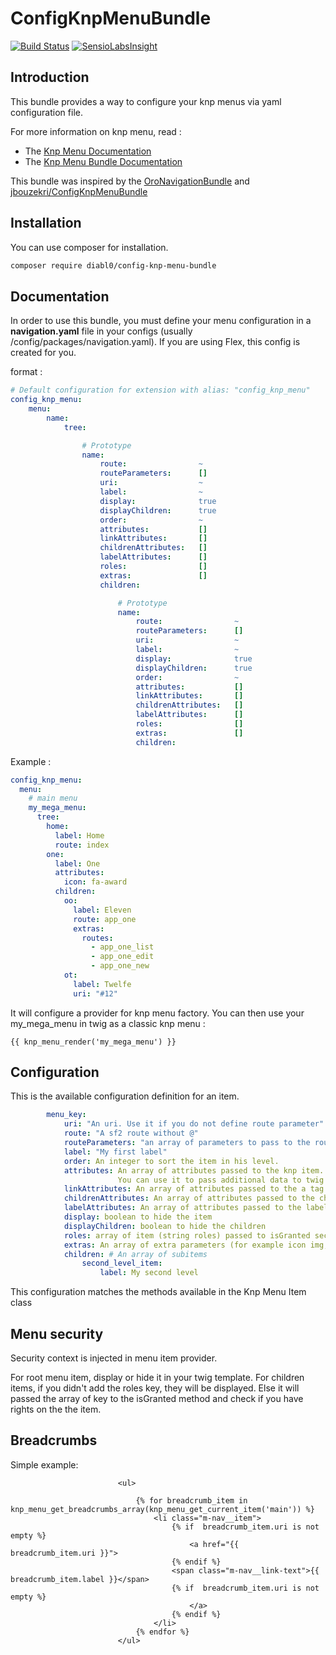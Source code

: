 ConfigKnpMenuBundle
===================

[![Build Status](https://travis-ci.org/jbouzekri/ConfigKnpMenuBundle.svg?branch=master)](https://travis-ci.org/jbouzekri/ConfigKnpMenuBundle)
[![SensioLabsInsight](https://insight.sensiolabs.com/projects/0ba3e2e6-4b91-4886-aa8d-4620eb243845/mini.png)](https://insight.sensiolabs.com/projects/0ba3e2e6-4b91-4886-aa8d-4620eb243845)

Introduction
------------

This bundle provides a way to configure your knp menus via yaml configuration file.

For more information on knp menu, read :
* The [Knp Menu Documentation](https://github.com/KnpLabs/KnpMenu/blob/master/README.markdown)
* The [Knp Menu Bundle Documentation](https://github.com/KnpLabs/KnpMenuBundle/blob/master/README.md)

This bundle was inspired by the [OroNavigationBundle](https://github.com/orocrm/platform/tree/master/src/Oro/Bundle/NavigationBundle) and [jbouzekri/ConfigKnpMenuBundle](https://github.com/jbouzekri/ConfigKnpMenuBundle)

Installation
------------

You can use composer for installation.

```bash
composer require diabl0/config-knp-menu-bundle
```

Documentation
-------------

In order to use this bundle, you must define your menu configuration in a **navigation.yaml** file in your configs (usually /config/packages/navigation.yaml). If you are using Flex, this config is created for you.

format :
``` yml
# Default configuration for extension with alias: "config_knp_menu"
config_knp_menu:
    menu:
        name:
            tree:

                # Prototype
                name:
                    route:                ~
                    routeParameters:      []
                    uri:                  ~
                    label:                ~
                    display:              true
                    displayChildren:      true
                    order:                ~
                    attributes:           []
                    linkAttributes:       []
                    childrenAttributes:   []
                    labelAttributes:      []
                    roles:                []
                    extras:               []
                    children:

                        # Prototype
                        name:
                            route:                ~
                            routeParameters:      []
                            uri:                  ~
                            label:                ~
                            display:              true
                            displayChildren:      true
                            order:                ~
                            attributes:           []
                            linkAttributes:       []
                            childrenAttributes:   []
                            labelAttributes:      []
                            roles:                []
                            extras:               []
                            children:

```

Example :
``` yml
config_knp_menu:
  menu:
    # main menu
    my_mega_menu:
      tree:
        home:
          label: Home
          route: index
        one:
          label: One
          attributes:
            icon: fa-award
          children:
            oo:
              label: Eleven
              route: app_one
              extras:
                routes:
                  - app_one_list
                  - app_one_edit
                  - app_one_new
            ot:
              label: Twelfe
              uri: "#12"
```

It will configure a provider for knp menu factory. You can then use your my_mega_menu in twig as a classic knp menu :

``` twig
{{ knp_menu_render('my_mega_menu') }}
```

Configuration
-------------

This is the available configuration definition for an item.

``` yml
        menu_key:
            uri: "An uri. Use it if you do not define route parameter"
            route: "A sf2 route without @"
            routeParameters: "an array of parameters to pass to the route"
            label: "My first label"
            order: An integer to sort the item in his level.
            attributes: An array of attributes passed to the knp item. 
                        You can use it to pass additional data to twig template like icons, styles etc.
            linkAttributes: An array of attributes passed to the a tag
            childrenAttributes: An array of attributes passed to the children block
            labelAttributes: An array of attributes passed to the label tag
            display: boolean to hide the item
            displayChildren: boolean to hide the children
            roles: array of item (string roles) passed to isGranted securityContext method to check if user has rights in menu items
            extras: An array of extra parameters (for example icon img, additional content etc.)
            children: # An array of subitems
                second_level_item:
                    label: My second level
```

This configuration matches the methods available in the Knp Menu Item class

Menu security
-------------

Security context is injected in menu item provider.

For root menu item, display or hide it in your twig template.
For children items, if you didn't add the roles key, they will be displayed.
Else it will passed the array of key to the isGranted method and check if you have rights on the the item.

Breadcrumbs
-----------

Simple example:
```twig
                        <ul>

                            {% for breadcrumb_item in knp_menu_get_breadcrumbs_array(knp_menu_get_current_item('main')) %}
                                <li class="m-nav__item">
                                    {% if  breadcrumb_item.uri is not empty %}
                                        <a href="{{ breadcrumb_item.uri }}">
                                    {% endif %}
                                    <span class="m-nav__link-text">{{ breadcrumb_item.label }}</span>
                                    {% if  breadcrumb_item.uri is not empty %}
                                        </a>
                                    {% endif %}
                                </li>
                            {% endfor %}
                        </ul>
```
